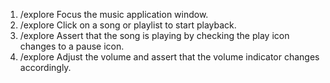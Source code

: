 1. /explore Focus the music application window.
2. /explore Click on a song or playlist to start playback.
3. /explore Assert that the song is playing by checking the play icon changes to a pause icon.
4. /explore Adjust the volume and assert that the volume indicator changes accordingly.